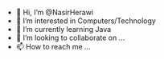 - 👋 Hi, I’m @NasirHerawi
- 👀 I’m interested in Computers/Technology
- 🌱 I’m currently learning Java
- 💞️ I’m looking to collaborate on ...
- 📫 How to reach me ...

<!---
NasirHerawi/NasirHerawi is a ✨ special ✨ repository because its `README.md` (this file) appears on your GitHub profile.
You can click the Preview link to take a look at your changes.
--->
